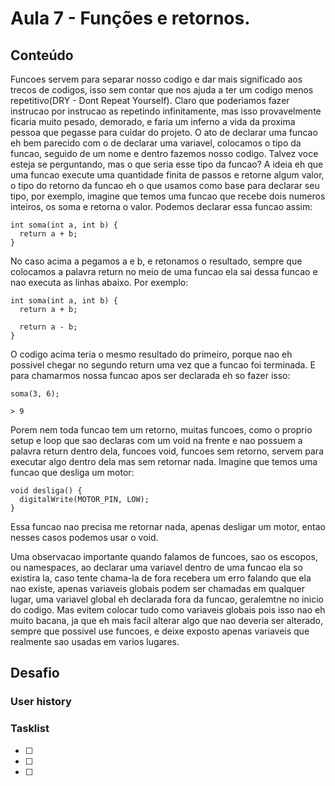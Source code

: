 # Aula 7 - Funções e retornos.

## Conteúdo
Funcoes servem para separar nosso codigo e dar mais significado aos trecos de codigos, isso sem contar que nos ajuda a ter um codigo menos repetitivo(DRY - Dont Repeat Yourself). Claro que poderiamos fazer instrucao por instrucao as repetindo infinitamente, mas isso provavelmente ficaria muito pesado, demorado, e faria um inferno a vida da proxima pessoa que pegasse para cuidar do projeto.
O ato de declarar uma funcao eh bem parecido com o de declarar uma variavel, colocamos o tipo da funcao, seguido de um nome e dentro fazemos nosso codigo. Talvez voce esteja se perguntando, mas o que seria esse tipo da funcao? A ideia eh que uma funcao execute uma quantidade finita de passos e retorne algum valor, o tipo do retorno da funcao eh o que usamos como base para declarar seu tipo, por exemplo, imagine que temos uma funcao que recebe dois numeros inteiros, os soma e retorna o valor. Podemos declarar essa funcao assim:

```
int soma(int a, int b) {
  return a + b;
}
```

No caso acima a pegamos a e b, e retonamos o resultado, sempre que colocamos a palavra return no meio de uma funcao ela sai dessa funcao e nao executa as linhas abaixo. Por exemplo:

```
int soma(int a, int b) {
  return a + b;

  return a - b;
}
```

O codigo acima teria o mesmo resultado do primeiro, porque nao eh possivel chegar no segundo return uma vez que a funcao foi terminada. E para chamarmos nossa funcao apos ser declarada eh so fazer isso:

```
soma(3, 6);

> 9
```

Porem nem toda funcao tem um retorno, muitas funcoes, como o proprio setup e loop que sao declaras com um void na frente e nao possuem a palavra return dentro dela, funcoes void, funcoes sem retorno, servem para executar algo dentro dela mas sem retornar nada. Imagine que temos uma funcao que desliga um motor:

```
void desliga() {
  digitalWrite(MOTOR_PIN, LOW);
}
```

Essa funcao nao precisa me retornar nada, apenas desligar um motor, entao nesses casos podemos usar o void.

Uma observacao importante quando falamos de funcoes, sao os escopos, ou namespaces, ao declarar uma variavel dentro de uma funcao ela so existira la, caso tente chama-la de fora recebera um erro falando que ela nao existe, apenas variaveis globais podem ser chamadas em qualquer lugar, uma variavel global eh declarada fora da funcao, geralemtne no inicio do codigo.
Mas evitem colocar tudo como variaveis globais pois isso nao eh muito bacana, ja que eh mais facil alterar algo que nao deveria ser alterado, sempre que possivel use funcoes, e deixe exposto apenas variaveis que realmente sao usadas em varios lugares.


## Desafio

### User history



### Tasklist

* [ ]
* [ ]
* [ ]
